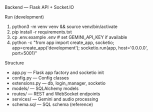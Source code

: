 Backend — Flask API + Socket.IO

Run (development)
1) python3 -m venv venv && source venv/bin/activate
2) pip install -r requirements.txt
3) cp .env.example .env  # set GEMINI_API_KEY if available
4) python -c "from app import create_app, socketio; app=create_app('development'); socketio.run(app, host='0.0.0.0', port=5001)"

Structure
- app.py — Flask app factory and socketio init
- config.py — Config classes
- extensions.py — db, login_manager, socketio
- models/ — SQLAlchemy models
- routes/ — REST and WebSocket endpoints
- services/ — Gemini and audio processing
- schema.sql — SQL schema (reference)
